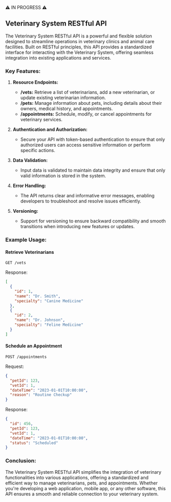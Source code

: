 ⚠️ IN PROGRESS ⚠️ 
## Veterinary System RESTful API

The Veterinary System RESTful API is a powerful and flexible solution designed to streamline operations in veterinary clinics and animal care facilities. Built on RESTful principles, this API provides a standardized interface for interacting with the Veterinary System, offering seamless integration into existing applications and services.

### Key Features:

1. **Resource Endpoints:**
   - **/vets:** Retrieve a list of veterinarians, add a new veterinarian, or update existing veterinarian information.
   - **/pets:** Manage information about pets, including details about their owners, medical history, and appointments.
   - **/appointments:** Schedule, modify, or cancel appointments for veterinary services.

2. **Authentication and Authorization:**
   - Secure your API with token-based authentication to ensure that only authorized users can access sensitive information or perform specific actions.

3. **Data Validation:**
   - Input data is validated to maintain data integrity and ensure that only valid information is stored in the system.

4. **Error Handling:**
   - The API returns clear and informative error messages, enabling developers to troubleshoot and resolve issues efficiently.

5. **Versioning:**
   - Support for versioning to ensure backward compatibility and smooth transitions when introducing new features or updates.

### Example Usage:

#### Retrieve Veterinarians
```http
GET /vets
```

Response:
```json
[
  {
    "id": 1,
    "name": "Dr. Smith",
    "specialty": "Canine Medicine"
  },
  {
    "id": 2,
    "name": "Dr. Johnson",
    "specialty": "Feline Medicine"
  }
]
```

#### Schedule an Appointment
```http
POST /appointments
```

Request:
```json
{
  "petId": 123,
  "vetId": 1,
  "dateTime": "2023-01-01T10:00:00",
  "reason": "Routine Checkup"
}
```

Response:
```json
{
  "id": 456,
  "petId": 123,
  "vetId": 1,
  "dateTime": "2023-01-01T10:00:00",
  "status": "Scheduled"
}
```

### Conclusion:

The Veterinary System RESTful API simplifies the integration of veterinary functionalities into various applications, offering a standardized and efficient way to manage veterinarians, pets, and appointments. Whether you're developing a web application, mobile app, or any other software, this API ensures a smooth and reliable connection to your veterinary system.